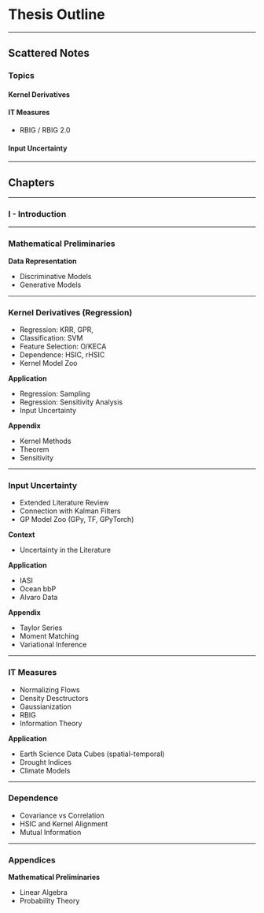 # Thesis Outline


---
## Scattered Notes

### Topics

#### Kernel Derivatives



#### IT Measures

* RBIG / RBIG 2.0




#### Input Uncertainty




---
## Chapters

---
### I - Introduction


---
### Mathematical Preliminaries

**Data Representation**

* Discriminative Models
* Generative Models


---
### Kernel Derivatives (Regression)

* Regression: KRR, GPR, 
* Classification: SVM
* Feature Selection: O/KECA
* Dependence: HSIC, rHSIC
* Kernel Model Zoo


**Application**

* Regression: Sampling
* Regression: Sensitivity Analysis
* Input Uncertainty

**Appendix**

* Kernel Methods
* Theorem
* Sensitivity

---
### Input Uncertainty

* Extended Literature Review
* Connection with Kalman Filters
* GP Model Zoo (GPy, TF, GPyTorch)

**Context**

* Uncertainty in the Literature

**Application**

* IASI
* Ocean bbP
* Alvaro Data

**Appendix**

* Taylor Series
* Moment Matching
* Variational Inference

---
### IT Measures

* Normalizing Flows
* Density Desctructors
* Gaussianization
* RBIG
* Information Theory

**Application**

* Earth Science Data Cubes (spatial-temporal)
* Drought Indices
* Climate Models

---
### Dependence

* Covariance vs Correlation
* HSIC and Kernel Alignment
* Mutual Information 



---
### Appendices

**Mathematical Preliminaries**

* Linear Algebra
* Probability Theory